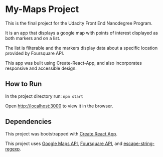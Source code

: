 # My-Maps Project
This is the final project for the Udacity Front End Nanodegree Program.

It is an app that displays a google map with points of interest displayed as both markers and on a list.

The list is filterable and the markers display data about a specific location provided by Foursquare API.

This app was built using Create-React-App, and also incorporates responsive and accessible design.

## How to Run
In the project directory run: `npm start`

Open [http://localhost:3000](http://localhost:3000) to view it in the browser.

## Dependencies
This project was bootstrapped with [Create React App](https://github.com/facebook/create-react-app).

This project uses [Google Maps API](https://console.developers.google.com), [Foursquare API](https://foursquare.com/developers/apps), and [escape-string-regexp](https://github.com/sindresorhus/escape-string-regexp).

